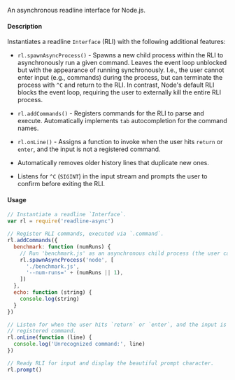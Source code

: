An asynchronous readline interface for Node.js.

#### Description
Instantiates a readline `Interface` (RLI) with the following additional features:

- `rl.spawnAsyncProcess()` - Spawns a new child process within the RLI to asynchronously run a given command. Leaves the event loop unblocked but with the appearance of running synchronously. I.e., the user cannot enter input (e.g., commands) during the process, but can terminate the process with `^C` and return to the RLI. In contrast, Node's default RLI blocks the event loop, requiring the user to externally kill the entire RLI process.

- `rl.addCommands()` - Registers commands for the RLI to parse and execute. Automatically implements `tab` autocompletion for the command names.

- `rl.onLine()` - Assigns a function to invoke when the user hits `return` or `enter`, and the input is not a registered command.

- Automatically removes older history lines that duplicate new ones.

- Listens for `^C` (`SIGINT`) in the input stream and prompts the user to confirm before exiting the RLI.

#### Usage
```js
// Instantiate a readline `Interface`.
var rl = require('readline-async')

// Register RLI commands, executed via `.command`.
rl.addCommands({
  benchmark: function (numRuns) {
    // Run 'benchmark.js' as an asynchronous child process (the user can terminate).
    rl.spawnAsyncProcess('node', [
      './benchmark.js',
      '--num-runs=' + (numRuns || 1),
    ])
  },
  echo: function (string) {
    console.log(string)
  }
})

// Listen for when the user hits `return` or `enter`, and the input is not a
// registered command.
rl.onLine(function (line) {
  console.log('Unrecognized command:', line)
})

// Ready RLI for input and display the beautiful prompt character.
rl.prompt()
```
